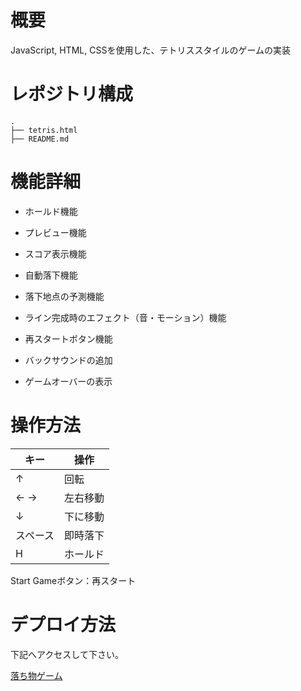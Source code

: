 # 概要
JavaScript, HTML, CSSを使用した、テトリススタイルのゲームの実装

# レポジトリ構成

```
.  
├── tetris.html 
├── README.md   
```

# 機能詳細

- ホールド機能

- プレビュー機能

- スコア表示機能

- 自動落下機能

- 落下地点の予測機能

- ライン完成時のエフェクト（音・モーション）機能

- 再スタートボタン機能

- バックサウンドの追加

- ゲームオーバーの表示

# 操作方法
| キー | 操作 |
|---|---|
| ↑ | 回転 |
| ← → | 左右移動 |
| ↓ | 下に移動 |
| スペース | 即時落下 |
| H | ホールド |

Start Gameボタン：再スタート


# デプロイ方法
下記へアクセスして下さい。

[落ち物ゲーム](https://teamdev-blue-may2023.github.io/work-space/tetris.html)
